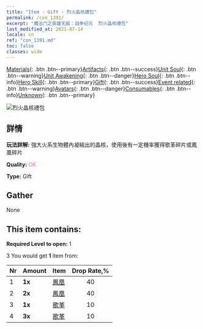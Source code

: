 ```yaml
---
title: "Item - Gift - 烈火晶核禮包"
permalink: /con_1391/
excerpt: "魔法门之英雄无敌：战争纪元  烈火晶核禮包"
last_modified_at: 2021-07-14
locale: cn
ref: "con_1391.md"
toc: false
classes: wide
---
```

 [Materials](/ItemsCN/){: .btn .btn--primary}[Artifacts](/ItemsCN/Artifacts/){: .btn .btn--success}[Unit Soul](/ItemsCN/UnitSoul/){: .btn .btn--warning}[Unit Awakening](/ItemsCN/UnitAwakening/){: .btn .btn--danger}[Hero Soul](/ItemsCN/HeroSoul/){: .btn .btn--info}[Hero Skill](/ItemsCN/HeroSkill/){: .btn .btn--primary}[Gift](/ItemsCN/Gift/){: .btn .btn--success}[Event related](/ItemsCN/Events/){: .btn .btn--warning}[Avatars](/ItemsCN/Avatars/){: .btn .btn--danger}[Consumables](/ItemsCN/Consumables/){: .btn .btn--info}[Unknown](/ItemsCN/Unknown/){: .btn .btn--primary}

 ![烈火晶核禮包](/images/t/i_907005.png)

## 詳情
 **玩法詳解:** 強大火系生物體內凝結出的晶核，使用後有一定機率獲得歌革碎片或鳳凰碎片

 **Quality:** <span style="color: #DA70D6">OK</span>

 **Type:** Gift

## Gather

  None

## This item contains:

 **Required Level to open:** 1

 3 You would get **1** item  from:

  | Nr | Amount |     Item    | Drop Rate,% |
  |:---|:-------|:------------|:---------:|
  | 1 |  **1x** | [鳳凰](/cn/Items/unt_268/) | 40 | 
  | 2 |  **2x** | [鳳凰](/cn/Items/unt_268/) | 40 | 
  | 3 |  **1x** | [歌革](/cn/Items/unt_227/) | 10 | 
  | 4 |  **3x** | [歌革](/cn/Items/unt_227/) | 10 | 
